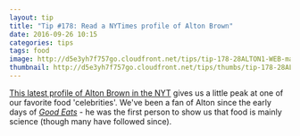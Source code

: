 ```yaml
---
layout: tip
title: "Tip #178: Read a NYTimes profile of Alton Brown"
date: 2016-09-26 10:15
categories: tips
tags: food
image: http://d5e3yh7f757go.cloudfront.net/tips/tip-178-28ALTON1-WEB-master768.jpg
thumbnail: http://d5e3yh7f757go.cloudfront.net/tips/thumbs/tip-178-28ALTON1-WEB-master768.jpg
---
```


[This latest profile of Alton Brown in the NYT](http://www.nytimes.com/2016/09/28/dining/alton-brown-cookbook-everydaycook.html) gives us a little peak at one of our favorite food 'celebrities'. We've been a fan of Alton since the early days of [_Good Eats_](http://www.foodnetwork.com/shows/good-eats.html) - he was the first person to show us that food is mainly science (though many have followed since).